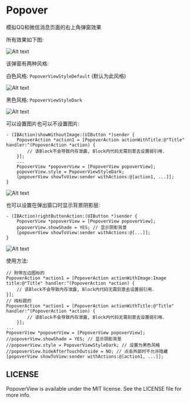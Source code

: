 # Popover
模拟QQ和微信消息页面的右上角弹窗效果<p>
所有效果如下图:<p>
![Alt text][image-5]<p>
该弹窗有两种风格:<p>
白色风格: `PopoverViewStyleDefault` (默认为此风格)<p>
![Alt text][image-1]<p>
黑色风格: `PopoverViewStyleDark`<p>
![Alt text][image-2]<p>
可以设置图片也可以不设置图片:
```objc 
- (IBAction)showWithoutImage:(UIButton *)sender {
    PopoverAction *action1 = [PopoverAction actionWithTitle:@"Title" handler:^(PopoverAction *action) {
        // 该Block不会导致内存泄露, Block内代码无需刻意去设置弱引用.
    }];
    ...
    PopoverView *popoverView = [PopoverView popoverView];
    popoverView.style = PopoverViewStyleDark;
    [popoverView showToView:sender withActions:@[action1, ...]];
}
```
![Alt text][image-4]<p>
也可以设置在弹出窗口时显示背景阴影层:
```objc
- (IBAction)rightButtonAction:(UIButton *)sender {
    PopoverView *popoverView = [PopoverView popoverView];
    popoverView.showShade = YES; // 显示阴影背景
    [popoverView showToView:sender withActions:@[...]];
}
```
![Alt text][image-3]<p>
使用方法:
```objc 
// 附带左边图标的
PopoverAction *action1 = [PopoverAction actionWithImage:Image title:@"Title" handler:^(PopoverAction *action) {
    // 该Block不会导致内存泄露, Block内代码无需刻意去设置弱引用.
}];
// 纯标题的
PopoverAction *action1 = [PopoverAction actionWithTitle:@"Title" handler:^(PopoverAction *action) {
        // 该Block不会导致内存泄露, Block内代码无需刻意去设置弱引用.
    }];
...
PopoverView *popoverView = [PopoverView popoverView];
//popoverView.showShade = YES; // 显示阴影背景
//popoverView.style = PopoverViewStyleDark; // 设置为黑色风格
//popoverView.hideAfterTouchOutside = NO; // 点击外部时不允许隐藏
[popoverView showToView:sender withActions:@[action1, ...]];
```
## LICENSE
PopoverView is available under the MIT license. See the LICENSE file for more info.

[image-1]:http://oeysrv69b.bkt.clouddn.com/1.png
[image-2]:http://oeysrv69b.bkt.clouddn.com/2.png
[image-3]:http://oeysrv69b.bkt.clouddn.com/3.png
[image-4]:http://oeysrv69b.bkt.clouddn.com/4.png
[image-5]:http://oeysrv69b.bkt.clouddn.com/Popover.gif

